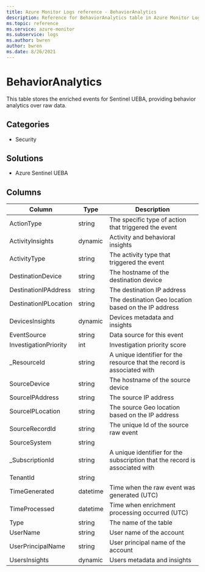 ```yaml
---
title: Azure Monitor Logs reference - BehaviorAnalytics
description: Reference for BehaviorAnalytics table in Azure Monitor Logs.
ms.topic: reference
ms.service: azure-monitor
ms.subservice: logs
ms.author: bwren
author: bwren
ms.date: 8/26/2021
---
```


# BehaviorAnalytics

 This table stores the enriched events for Sentinel UEBA, providing behavior analytics over raw data.

## Categories

- Security
## Solutions

- Azure Sentinel UEBA




## Columns

|Column|Type|Description|
|---|---|---|
|ActionType|string|The specific type of action that triggered the event|
|ActivityInsights|dynamic|Activity and behavioral insights|
|ActivityType|string|The activity type that triggered the event|
|DestinationDevice|string|The hostname of the destination device|
|DestinationIPAddress|string|The destination IP address|
|DestinationIPLocation|string|The destination Geo location based on the IP address|
|DevicesInsights|dynamic|Devices metadata and insights|
|EventSource|string|Data source for this event|
|InvestigationPriority|int|Investigation priority score|
|_ResourceId|string|A unique identifier for the resource that the record is associated with|
|SourceDevice|string|The hostname of the source device|
|SourceIPAddress|string|The source IP address|
|SourceIPLocation|string|The source Geo location based on the IP address|
|SourceRecordId|string|The unique Id of the source raw event|
|SourceSystem|string||
|_SubscriptionId|string|A unique identifier for the subscription that the record is associated with|
|TenantId|string||
|TimeGenerated|datetime|Time when the raw event was generated (UTC)|
|TimeProcessed|datetime|Time when enrichment processing occurred (UTC)|
|Type|string|The name of the table|
|UserName|string|User name of the account|
|UserPrincipalName|string|User principal name of the account|
|UsersInsights|dynamic|Users metadata and insights|
